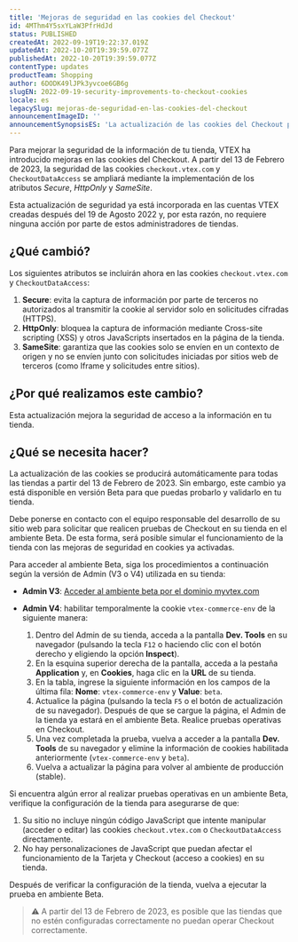 ```yaml
---
title: 'Mejoras de seguridad en las cookies del Checkout'
id: 4MThm4Y5sxYLaW3PfrHdJd
status: PUBLISHED
createdAt: 2022-09-19T19:22:37.019Z
updatedAt: 2022-10-20T19:39:59.077Z
publishedAt: 2022-10-20T19:39:59.077Z
contentType: updates
productTeam: Shopping
author: 6DODK49lJPk3yvcoe6GB6g
slugEN: 2022-09-19-security-improvements-to-checkout-cookies
locale: es
legacySlug: mejoras-de-seguridad-en-las-cookies-del-checkout
announcementImageID: ''
announcementSynopsisES: 'La actualización de las cookies del Checkout permite aumentar la seguridad en tu tienda'
---
```


Para mejorar la seguridad de la información de tu tienda, VTEX ha introducido mejoras en las cookies del Checkout. A partir del 13 de Febrero de 2023, la seguridad de las cookies `checkout.vtex.com` y `CheckoutDataAccess` se ampliará mediante la implementación de los atributos _Secure_, _HttpOnly_ y _SameSite_.

Esta actualización de seguridad ya está incorporada en las cuentas VTEX creadas después del 19 de Agosto 2022 y, por esta razón, no requiere ninguna acción por parte de estos administradores de tiendas.

## ¿Qué cambió?

Los siguientes atributos se incluirán ahora en las cookies `checkout.vtex.com` y `CheckoutDataAccess`:

1. __Secure__: evita la captura de información por parte de terceros no autorizados al transmitir la cookie al servidor solo en solicitudes cifradas (HTTPS).
2. __HttpOnly__: bloquea la captura de información mediante Cross-site scripting (XSS) y otros JavaScripts insertados en la página de la tienda.
3. __SameSite__: garantiza que las cookies solo se envíen en un contexto de origen y no se envíen junto con solicitudes iniciadas por sitios web de terceros (como Iframe y solicitudes entre sitios).

## ¿Por qué realizamos este cambio?

Esta actualización mejora la seguridad de acceso a la información en tu tienda.

## ¿Qué se necesita hacer?

La actualización de las cookies se producirá automáticamente para todas las tiendas a partir del 13 de Febrero de 2023. Sin embargo, este cambio ya está disponible en versión Beta para que puedas probarlo y validarlo en tu tienda.

Debe ponerse en contacto con el equipo responsable del desarrollo de su sitio web para solicitar que realicen pruebas de Checkout en su tienda en el ambiente Beta. De esta forma, será posible simular el funcionamiento de la tienda con las mejoras de seguridad en cookies ya activadas.

Para acceder al ambiente Beta, siga los procedimientos a continuación según la versión de Admin (V3 o V4) utilizada en su tienda:

- **Admin V3**: [Acceder al ambiente beta por el dominio myvtex.com](https://help.vtex.com/es/tutorial/acceder-al-ambiente-beta--3BHM289568gcSwk2O80Asu)

- **Admin V4**: habilitar temporalmente la cookie `vtex-commerce-env` de la siguiente manera:

     1. Dentro del Admin de su tienda, acceda a la pantalla **Dev. Tools** en su navegador (pulsando la tecla `F12` o haciendo clic con el botón derecho y eligiendo la opción **Inspect**).
     2. En la esquina superior derecha de la pantalla, acceda a la pestaña **Application** y, en **Cookies**, haga clic en la **URL** de su tienda.
     3. En la tabla, ingrese la siguiente información en los campos de la última fila: **Nome**: `vtex-commerce-env` y **Value**: `beta`.
     4. Actualice la página (pulsando la tecla `F5` o el botón de actualización de su navegador). Después de que se cargue la página, el Admin de la tienda ya estará en el ambiente Beta. Realice pruebas operativas en Checkout.
     5. Una vez completada la prueba, vuelva a acceder a la pantalla **Dev. Tools** de su navegador y elimine la información de cookies habilitada anteriormente (`vtex-commerce-env` y `beta`).
     6. Vuelva a actualizar la página para volver al ambiente de producción (stable).

Si encuentra algún error al realizar pruebas operativas en un ambiente Beta, verifique la configuración de la tienda para asegurarse de que:

1. Su sitio no incluye ningún código JavaScript que intente manipular (acceder o editar) las cookies `checkout.vtex.com` o `CheckoutDataAccess` directamente.
2. No hay personalizaciones de JavaScript que puedan afectar el funcionamiento de la Tarjeta y Checkout (acceso a cookies) en su tienda.

Después de verificar la configuración de la tienda, vuelva a ejecutar la prueba en ambiente Beta.

>⚠️ A partir del 13 de Febrero de 2023, es posible que las tiendas que no estén configuradas correctamente no puedan operar Checkout correctamente.
